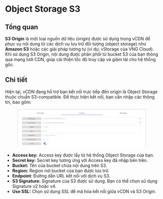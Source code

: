 # Object Storage S3

## Tổng quan

**S3 Origin** là một loại nguồn dữ liệu (origin) được sử dụng trong vCDN để phục vụ nội dung từ các dịch vụ lưu trữ đối tượng (object storage) như **Amazon S3** hoặc các giải pháp tương tự (ví dụ: vStorage của VNG Cloud). Khi sử dụng S3 Origin, nội dung được phân phối từ bucket S3 của bạn thông qua mạng lưới CDN, giúp cải thiện tốc độ truy cập và giảm tải cho hệ thống gốc.

## Chi tiết

Hiện tại, vCDN đang hỗ trợ bạn kết nối trực tiếp đến origin là Object Storage thuộc chuẩn S3-compatible. Để thực hiện kết nối, bạn cần nhập các thông tin, bao gồm:&#x20;

<figure><img src="../../../.gitbook/assets/image (10) (1) (1) (1) (1) (1) (1) (1).png" alt=""><figcaption></figcaption></figure>

* **Access key:** Access key được lấy từ hệ thống Object Storage của bạn.
* **Secret key:** Secret key tương ứng với Access key đã nhập bên trên.
* **Bucket:** Tên của bucket chứa nội dung trên S3.
* **Region:** Region nơi bucket của bạn được lưu trữ.
* **Endpoint**: Đường dẫn URL kết nối với dịch vụ S3.
* **S3 Signature:** Signature của S3 được sử dụng. Bạn có thể chọn sử dụng Signature v2 hoặc v4.
* **Use SSL:** Chọn sử dụng SSL để mã hóa kết nối giữa vCDN và S3 Origin.
